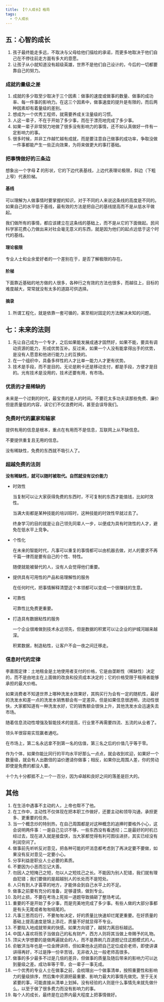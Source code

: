 ```yaml
---
title: 【个人成长】格局
tags:
  - 个人成长
---
```


## 五：心智的成长
1. 孩子最终能走多远，不取决与父母给他们描绘的承诺，而更多地取决于他们自己在不停往前走方面有多大的意愿。
2. 让孩子从小就知道没有超级英雄，世界不是他们自己设计的，今后的一切都要靠自己的努力。

### 成就的量级之差
1. 成就的多少取至少取决于三个因素：做事的速度或做事的数量、做事的成功率、每一件事的影响力。在这三个因素中，做事速度的提升是有限的，而后两种因素却有着量级的差别。
2. 想成为一个优秀工程师，就需要养成关注量级的习惯。
3. 人这一辈子，不在于开始了多少事，而在于漂亮地完成了多少事。
4. 如果一辈子非常努力地做了很多没有影响力的事情，还不如认真做好一件有一定影响力的事。
5. 很多时候，并非工作越忙越有成就，而是要注意自己做事的成功率，争取没做一件事都能产生一些正向效果，为将来做更大的事打基础。

### 把事情做好的三条边
想象出一个字母 **Z** 的形状，它的下边代表基线，上边代表理论极限，斜边（下粗上窄）代表阶梯。

#### 基线
可以理解为人做事情时要掌握的知识，对于不同的人来说这条线的高度是不同的。如果自己的水平低于基线，最有效的方法是把自己的基线提高而不是从低水平做起。

我们做所有的事情，都应该建立在这条线的基础上，而不是从它的下面做起。民间科学家花费心力做出来对社会毫无意义的东西，就是因为他们的起点远低于这个时代的基线。

#### 理论极限
专业人士和业余爱好者的一个差别在于，是否了解极限的存在。

#### 阶梯
下面靠近基础的地方做的人很多，各种行之有效的方法也很多，而越往上，目标的难度越大，常常就没有太多的道路可供选择。

#### 摘录
1. 所谓工程化，就是依靠一套可循的，甚至相对固定的方法解决未知的问题。

## 七：未来的法则
1. 先让自己成为一个专才，之后如果能发展成通才固然好，如果不能，要具有调动资源的能力，形成优势互补。反过来，如果一个人没有能拿得出手的优势，是没有人愿意和他进行能力上的互换的。
2. 在一个组织中，具备多样性的人才比单一能力人才更有优势。
3. 技术是手段，而不是目的。无论是刷卡还是移动支付，都是手段，方便才是目的。光有技术是没用的，技术还要有用，有市场。

### 优质的才是稀缺的
未来是一个过剩的时代，最宝贵的是人的时间。不要花太多功夫读那些免费、廉价但是质量低的内容，读它们不仅浪费时间，甚至会误导我们。

### 免费时代的赢家和输家
提供有用的信息是根本，重点在有用而不是信息，互联网上从不缺信息。

不要提供重复且无用的信息。

没有稀缺性，免费的东西就不吸引人了。

### 超越免费的法则

**没有稀缺性，就可以随时被取代。自然就没有议价能力**

- 时效性

  当复制可以让大家获得免费的东西时，不可复制的东西才能值钱，比如时效性。

  当满大街都是某种技能的培训班时，这种技能的时效性早就过去了。

  终身学习的目的就是让自己领先同辈人一步，以便成为具有时效性的人才，避免在低水平上竞争。

- 个性化

  在未来的智能时代，凡事可以重复的事情都可以由机器去做，对人的要求不再千篇一律而是要有自己的个性、特性。

  随便就能被替代的人，没有人会觉得他们重要。

- 提供具有可用性的产品和易理解性的服务

  在任何时代，把事情解释清楚这个本领都可以变成一个很赚钱的生意。

- 可靠性

  可靠性比免费更重要。

- 打造具有数据粘性的服务

  一个企业很难做到技术永远领先，但是数据的积累可以让企业的护城河越来越深。

  积累数据，制造粘性，让客户不会一夜之间迁移走。

### 信息时代的定律

李嘉图定律：土地租金是土地使用者支付的价格，它是由垄断性（稀缺性）决定的，而不是由地主在上面做的改良和投资成本决定的；它的价格受限于租用者能够承担的最大价格。

如果消费者不知道世界上哪种洗发水效果好，其购买行为会有一定的随机性，最好的洗发水和差一点的洗发水销售额会有一定差异。但是如果信息很透明，流动性很快，大家都知道有一种洗发水好，它的销售额会很快上升，其他洗发水会迅速失去市场。

随着信息流动性增强及智能技术的提高，行业里不再需要四流、五流的从业者了。

领头羊很容易实现赢者通吃。

在市场上，第二名永远拿不到第一名的估值，第三名之后的价值几乎等于零。

作为个体，如果你能比同行的平均水平好那么一点点，就会收到欢迎，如果好一个数量级，就会有人出数倍的溢价邀请你做事；相反，如果你比周围人差，你的劳动即使是免费的都没人要。

十个九十分都抵不上一个一百分，因为卓越和良好之间的落差是巨大的。
## 其他

1. 在生活中遇事不主动的人，上帝也帮不了他。
2. 在工作中，主动性不仅体现在把本职工作做好，还要主动和领导沟通，承担更多、更重要的任务。
3. 当一个概念炒的特别热，在自己周围都是对这种概念的追捧时要格外小心，这会说明两件事：一是自己见识不够，一些东西没有看透彻；二是最好的时机已经过去，现在进入就是接盘侠，当大家都觉得有利可图往进挤，其实已经没有利润空间了。
4. 做事前先听听反对意见，把各种可能的坏消息都考虑到了再决定要不要做，如果没有反对意见一定要小心。
5. 分享利益是职业人士必要的素质。
6. 不要因为小恶而忘记大善。
7. 勿因人之短掩己之短，勿以人之短炫己之长。不能因为别人犯错，我们就有理由犯错；我们要做的是超越别人的长处而不是短处。
8. 人只有到人才荟萃的地方，才能体会到自己水平上的不足。
9. 做事之前要有充分的准备，足够谨慎，做到专业。
10. 及时止损，不要在考场上死抠一道题导致搞砸了整场考试。
11. 重要的不是开始了多少事，而是完美地完成了多少事。有些人做的大部分事都是有头无尾或者匆匆结尾的。
12. 凡事三思而后行，不要匆匆决定，好的质量比快速却烂尾更重要。在好质量的基础上提高速度是锦上添花，质量不好就显得不专业。
13. 不要陷入地成就带来的快感。如果方向错了，越努力离目标越远。
14. 中国人喜欢将孩子当做自己的私有财产，西方人则将其当做上帝赐予的礼物。
15. 顶尖大学想要的是做两遍就会的人，而不是靠刷几百道题记住这题模式的人。
16. 俞敏洪当年也是一位金牌讲师，但如果他永远把自己定位成俞老师，即使讲课讲得再好，不过是挣一份辛苦钱，无非收入比一般老师高很多。
17. 做事的多少最多不过是几倍的差异，但做事的质量及随后带来的影响力可以达到量级之差。成功率等于零，会一辈子一事无成。
18. 一个优秀的专业人士在做事之前，会梳理出一个做事清单，按照重要性和影响力的量级排序，然后集中资源把最重要、影响力最大的事情先做完。至于无关紧要的事，可能直接从清单上划掉。没有经验的人则是什么事情先来就先做什么，以至于做了很多费力而没有影响力的事。
19. 每个人的成长，最终是在边界内最大程度上把事情做好。


